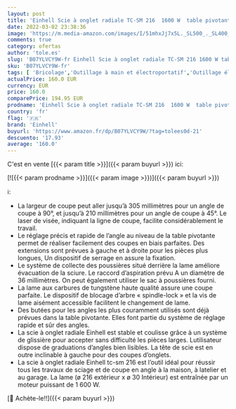 ```yaml
---
layout: post
title: 'Einhell Scie à onglet radiale TC-SM 216  1600 W  table pivotante à réglage rapide et butées d’angles  laser  extensions latérales  blocage d’arbre «Spindle-Lock»  avec lame aux carbures de tungstène '
date: 2022-03-02 23:38:36
image: 'https://m.media-amazon.com/images/I/51mhxJj7x5L._SL500_._SL400_.jpg'
comments: true
category: ofertas
author: 'tole.es'
slug: 'B07YLVCY9W-fr Einhell Scie à onglet radiale TC-SM 216 1600 W table...'
sku: 'B07YLVCY9W-fr'
tags: [ 'Bricolage','Outillage à main et électroportatif','Outillage électroportatif','Scies dencadreur électriques','Scies électriques','einhell', ]
actualPrice: 160.0 EUR
currency: EUR
price: 160.0
comparePrice: 194.95 EUR
prodname: 'Einhell Scie à onglet radiale TC-SM 216  1600 W  table pivotante à réglage rapide et butées d’angles  laser  extensions latérales  blocage d’arbre «Spindle-Lock»  avec lame aux carbures de tungstène '
country: 'fr'
flag: '🇫🇷'
brand: 'Einhell'
buyurl: 'https://www.amazon.fr/dp/B07YLVCY9W/?tag=tolees0d-21'
descuento: '17.93'
average: '160.0'
---
```


C'est en vente [{{< param title >}}]({{< param buyurl >}}) ici:

[![{{< param prodname >}}]({{< param image >}})]({{< param buyurl >}})

ℹ️:

- La largeur de coupe peut aller jusqu’à 305 millimètres pour un angle de coupe à 90°, et jusqu’à 210 millimètres pour un angle de coupe à 45°. Le laser de visée, indiquant la ligne de coupe, facilite considérablement le travail.
- Le réglage précis et rapide de l’angle au niveau de la table pivotante permet de réaliser facilement des coupes en biais parfaites. Des extensions sont prévues à gauche et à droite pour les pièces plus longues, Un dispositif de serrage en assure la fixation.
- Le système de collecte des poussières situé derrière la lame améliore évacuation de la sciure. Le raccord d’aspiration prévu A un diamètre de 36 millimètres. On peut également utiliser le sac à poussières fourni.
- La lame aux carbures de tungstène haute qualité assure une coupe parfaite. Le dispositif de blocage d’arbre « spindle-lock » et la vis de lame aisément accessible facilitent le changement de lame.
- Des butées pour les angles les plus couramment utilisés sont déjà prévues dans la table pivotante. Elles font partie du système de réglage rapide et sûr des angles.
- La scie à onglet radiale Einhell est stable et coulisse grâce à un système de glissière pour accepter sans difficulté les pièces larges. Lutilisateur dispose de graduations d’angles bien lisibles. La tête de scie est en outre inclinable à gauche pour des coupes d’onglets.
- La scie à onglet radiale Einhell tc-sm 216 est l’outil idéal pour réussir tous les travaux de sciage et de coupe en angle à la maison, à latelier et au garage. La lame (ø 216 extérieur x ø 30 Intérieur) est entraînée par un moteur puissant de 1 600 W.

[🛒 Achète-le!!]({{< param buyurl >}})
